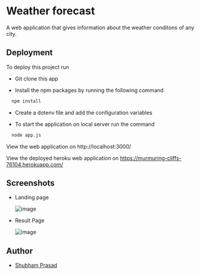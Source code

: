 
# Weather forecast

A web application that gives information about the weather conditons of any city.



## Deployment

To deploy this project run
- Git clone this app

- Install the npm packages by running the following command
```bash
  npm install
```

- Create a dotenv file and add the configuration variables

- To start the application on local server run the command
```bash
  node app.js
```
View the web application on http://localhost:3000/

View the deployed heroku web application on https://murmuring-cliffs-76104.herokuapp.com/

## Screenshots

- Landing page

  ![image](https://user-images.githubusercontent.com/67041961/163840626-6656b282-34fe-4b93-9c0c-4a46e2f8f301.png)

- Result Page

  ![image](https://user-images.githubusercontent.com/67041961/163840744-28d88318-f65c-4879-953d-1f0c7dd23415.png)


## Author

- [Shubham Prasad](https://github.com/shaz-am123)


